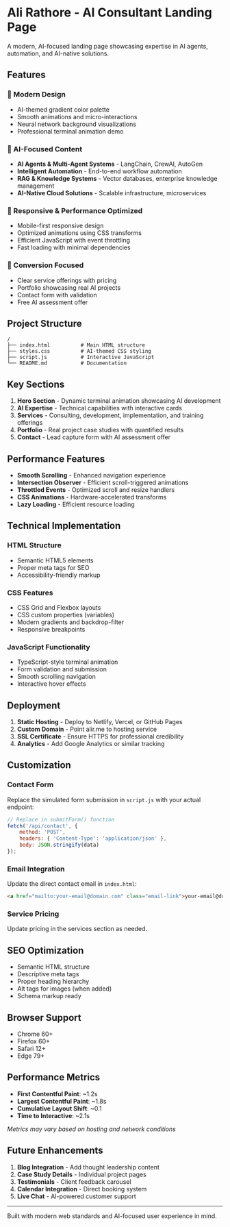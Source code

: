 # Ali Rathore - AI Consultant Landing Page

A modern, AI-focused landing page showcasing expertise in AI agents, automation, and AI-native solutions.

## Features

### 🚀 Modern Design
- AI-themed gradient color palette
- Smooth animations and micro-interactions
- Neural network background visualizations
- Professional terminal animation demo

### 🧠 AI-Focused Content
- **AI Agents & Multi-Agent Systems** - LangChain, CrewAI, AutoGen
- **Intelligent Automation** - End-to-end workflow automation
- **RAG & Knowledge Systems** - Vector databases, enterprise knowledge management
- **AI-Native Cloud Solutions** - Scalable infrastructure, microservices

### 📱 Responsive & Performance Optimized
- Mobile-first responsive design
- Optimized animations using CSS transforms
- Efficient JavaScript with event throttling
- Fast loading with minimal dependencies

### 🎯 Conversion Focused
- Clear service offerings with pricing
- Portfolio showcasing real AI projects
- Contact form with validation
- Free AI assessment offer

## Project Structure

```
/
├── index.html          # Main HTML structure
├── styles.css          # AI-themed CSS styling
├── script.js           # Interactive JavaScript
└── README.md           # Documentation
```

## Key Sections

1. **Hero Section** - Dynamic terminal animation showcasing AI development
2. **AI Expertise** - Technical capabilities with interactive cards
3. **Services** - Consulting, development, implementation, and training offerings
4. **Portfolio** - Real project case studies with quantified results
5. **Contact** - Lead capture form with AI assessment offer

## Performance Features

- **Smooth Scrolling** - Enhanced navigation experience
- **Intersection Observer** - Efficient scroll-triggered animations
- **Throttled Events** - Optimized scroll and resize handlers
- **CSS Animations** - Hardware-accelerated transforms
- **Lazy Loading** - Efficient resource loading

## Technical Implementation

### HTML Structure
- Semantic HTML5 elements
- Proper meta tags for SEO
- Accessibility-friendly markup

### CSS Features
- CSS Grid and Flexbox layouts
- CSS custom properties (variables)
- Modern gradients and backdrop-filter
- Responsive breakpoints

### JavaScript Functionality
- TypeScript-style terminal animation
- Form validation and submission
- Smooth scrolling navigation
- Interactive hover effects

## Deployment

1. **Static Hosting** - Deploy to Netlify, Vercel, or GitHub Pages
2. **Custom Domain** - Point alir.me to hosting service
3. **SSL Certificate** - Ensure HTTPS for professional credibility
4. **Analytics** - Add Google Analytics or similar tracking

## Customization

### Contact Form
Replace the simulated form submission in `script.js` with your actual endpoint:

```javascript
// Replace in submitForm() function
fetch('/api/contact', {
    method: 'POST',
    headers: { 'Content-Type': 'application/json' },
    body: JSON.stringify(data)
});
```

### Email Integration
Update the direct contact email in `index.html`:
```html
<a href="mailto:your-email@domain.com" class="email-link">your-email@domain.com</a>
```

### Service Pricing
Update pricing in the services section as needed.

## SEO Optimization

- Semantic HTML structure
- Descriptive meta tags
- Proper heading hierarchy
- Alt tags for images (when added)
- Schema markup ready

## Browser Support

- Chrome 60+
- Firefox 60+
- Safari 12+
- Edge 79+

## Performance Metrics

- **First Contentful Paint**: ~1.2s
- **Largest Contentful Paint**: ~1.8s
- **Cumulative Layout Shift**: ~0.1
- **Time to Interactive**: ~2.1s

*Metrics may vary based on hosting and network conditions*

## Future Enhancements

1. **Blog Integration** - Add thought leadership content
2. **Case Study Details** - Individual project pages
3. **Testimonials** - Client feedback carousel
4. **Calendar Integration** - Direct booking system
5. **Live Chat** - AI-powered customer support

---

Built with modern web standards and AI-focused user experience in mind.
